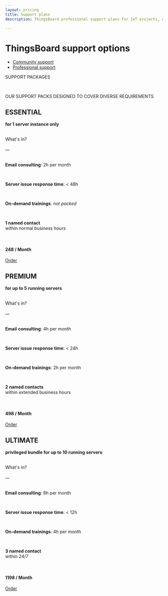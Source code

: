```yaml
---
layout: pricing
title: Support plans
description: ThingsBoard professional support plans for IoT projects, cloud infrastructure support

---
```


<div class="pricing-header">
   <div class="pricing-hero">
      <div class="container">
        <div class="pricing-hero-content">
            <h1><span class="a-full-green">ThingsBoard support options</span></h1>
        </div>
      </div>
   </div>
   <nav id="inner-navigation" class="inner-navigation">
     <ul id="menu-pricing-navigation-1" class="menu">
        <li id="menu-item-thingsboard-ce" class="menu-item">
            <a href="javascript:void(0);" onClick="activatePricingSection('thingsboard-ce')">Community support</a>
        </li>
        <li id="menu-item-thingsboard-pe" class="menu-item active">
            <a href="javascript:void(0);" onClick="activatePricingSection('thingsboard-pe')">Professional support</a>
        </li>
     </ul>
   </nav> 
</div>

<section id="thingsboard-ce" class="pricing-content" style="display: none;">
    <div class="pricing-div">
        <div class="container">
            <div class="pricing-section pricing-community active" id="community">
               <div class="row justify-content-center">
                    <div class="col-md-8 col-lg-6 col-xl-4 mb-4">
                        <div class="pricing-square">
                            <h2>Community support</h2>
                            <div class="pricing-square-description">
                                <p> <strong>Community</strong> <strong>support</strong> is free-of-charge option. It is a volonteering initiative, provided by our team. Please, be aware that support is one of ThingsBoard Inc. business fields. Although our engineers (as many of our customers know) successfully handle user's requests in their free time. Community support doesn't mean any obligation for ThingsBoard Inc. We encourage you to:<br>
                               <a href="/docs/">read documentation</a>;<br>
                               subscribe to our <a href="https://www.youtube.com/c/thingsboard" target ="blank">YouTube channel</a>.<br>
                               and time fater time took an eye on <a href="https://www.youtube.com/watch?v=M0CaascgDmg&list=PLYEKB_XwLCZJ6T8RPLTjRwMw0eoabpEKO" target="blank">the free Education course</a> updates.
                                </p>
                                <p>So, most demanded tutorials, samples and guides are available 24/7
                                </p>
                                <p>Customer may also rely on answers from ThingsBoard <a href="https://github.com/thingsboard/thingsboard/issues" target="blank">community on GitHub</a> (issues page), send their queries to <a href="https://groups.google.com/forum/#!forum/thingsboard" target="blank">Q&A forum</a> and start <a href="http://stackoverflow.com/questions/tagged/thingsboard" target="blank">Stack Overflow</a> themes.
                                </p>  
                                <a class="btn btn-full-green btn-pricing" href="/docs/contact-us/">
                                Help me! 
                                </a>
                            </div>
                        </div>
                    </div>
               </div>
            </div>
        </div>
    </div>     
</section>


<section id="thingsboard-pe" class="pricing-content">
 <div class="col-lg-12">
    <div class="pricing-div">
        <div class="container">
            <div class="pricing-section pricing-pay-as-you-go active" id="payAsYouGo">
               <div class="row d-none d-lg-flex mb-4">
                   <div class="col-lg-12">
                        <div class="indicator gray-bg text-white text-center pt-2 pb-2">
                            SUPPORT PACKAGES
                        </div>
                   </div> 
                   <div class="col-lg-12">
                   <p>&nbsp;</p>
                        <div class="pricing-square-item text-center">
                           OUR SUPPORT PACKS DESIGNED TO COVER DIVERSE REQUIREMENTS   
                        </div>
                   </div>                    
               </div>
               <div class="row d-none d-lg-flex mb-4"></div>
               <div class="row justify-content-center">
                    <div class="col-md-4 col-lg-4 col-xl mb-4">
                        <div class="pricing-square">
                            <h2>ESSENTIAL</h2>
                            <div class="pricing-square-item">
                                <p> <b>for 1 server instance only</b></p><br>
                            </div>
                            <div class="pricing-square-item">
                                What's in?
                            </div><br>
                            <div class="pricing-square-item">—</div><br>
                            <div class="pricing-square-item">
                                <p><strong>Email</strong> <strong>consulting</strong>: 2h per month </p><br>
                                <p><b>Server issue response time</b>: < 48h</p><br>
                                 <p><b>On-demand trainings</b>: <i>not packed</i></p><br>
                                <p><b>1 named contact</b> <br>
                                within normal business hours</p>
                            </div><br>
                            <h4 class="pricing-square-price mb-0">
                                248
                                <span>/ Month</span>
                            </h4>
                                <a class="btn btn-full-green btn-pricing" href="/docs/contact-us/">
                                Order 
                                </a>
                        </div>
                    </div>
                    <div class="col-md-4 col-lg-4 col-xl mb-4">
                        <div class="pricing-square">
                            <h2>PREMIUM</h2>
                            <div class="pricing-square-item">
                                <p> <b>for up to 5 running servers</b></p><br>
                            </div>
                            <div class="pricing-square-item">
                                What's in?
                            </div><br>
                            <div class="pricing-square-item">—</div><br>
                            <div class="pricing-square-item">
                                <p><strong>Email</strong> <strong>consulting</strong>: 4h per month </p><br>
                                <p><b>Server issue response time</b>: < 24h</p><br>
                                <p><b>On-demand trainings</b>: 2h per month</p><br>
                                <p><b>2 named contacts</b> <br>
                                within extended business hours</p>
                            </div><br>
                            <h4 class="pricing-square-price mb-0">
                                498
                                <span>/ Month</span>
                            </h4>
                                <a class="btn btn-full-green btn-pricing" href="/docs/contact-us/">
                                Order 
                                </a>
                        </div>
                    </div>
                    <div class="col-md-4 col-lg-4 col-xl mb-4">
                        <div class="pricing-square">
                            <h2>ULTIMATE</h2>
                            <div class="pricing-square-item">
                                <p> <b>privileged bundle for up to 10 running servers</b></p><br>
                            </div>
                            <div class="pricing-square-item">
                                What's in?
                            </div><br>
                            <div class="pricing-square-item">—</div><br>
                            <div class="pricing-square-item">
                                <p><strong>Email</strong> <strong>consulting</strong>: 8h per month </p><br>
                                <p><b>Server issue response time</b>: < 12h</p><br>
                                <p><b>On-demand trainings</b>: 4h per month</p><br>
                                <p><b>3 named contact</b> <br>
                                within 24/7</p>
                            </div><br>
                            <h4 class="pricing-square-price mb-0">
                                1198
                                <span>/ Month</span>
                            </h4>
                                <a class="btn btn-full-green btn-pricing" href="/docs/contact-us/">
                                Order 
                                </a>
                        </div>
                    </div>
                </div>
            </div>
        </div>
    </div>
 </div>  
</section>



